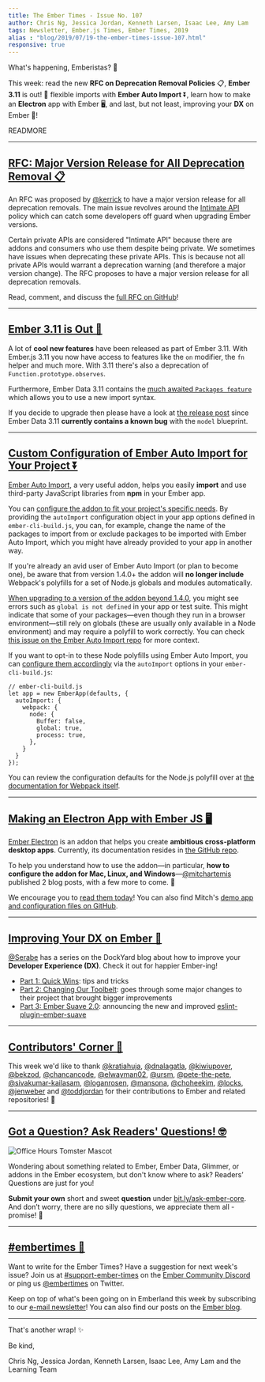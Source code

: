 ```yaml
---
title: The Ember Times - Issue No. 107
author: Chris Ng, Jessica Jordan, Kenneth Larsen, Isaac Lee, Amy Lam
tags: Newsletter, Ember.js Times, Ember Times, 2019
alias : "blog/2019/07/19-the-ember-times-issue-107.html"
responsive: true
---
```


What's happening, Emberistas? 🐹

This week:
read the new **RFC on Deprecation Removal Policies** 📋,
**Ember 3.11** is out! 🚀
flexible imports with **Ember Auto Import** ⏬,
learn how to make an **Electron** app with Ember 🖥️,
and last, but not least, improving your **DX** on Ember 💯!

READMORE

---

## [RFC: Major Version Release for All Deprecation Removal 📋](https://github.com/emberjs/rfcs/pull/512)

An RFC was proposed by [@kerrick](https://github.com/Kerrick) to have a major version release for all deprecation removals. The main issue revolves around the [Intimate API](https://twitter.com/wycats/status/918644693759488005) policy which can catch some developers off guard when upgrading Ember versions.

Certain private APIs are considered "Intimate API" because there are addons and consumers who use them despite being private. We sometimes have issues when deprecating these private APIs. This is because not all private APIs would warrant a deprecation warning (and therefore a major version change). The RFC proposes to have a major version release for all deprecation removals.

Read, comment, and discuss the [full RFC on GitHub](https://github.com/emberjs/rfcs/pull/512)!

---

## [Ember 3.11 is Out 🚀](https://blog.emberjs.com/2019/07/15/ember-3-11-released.html)

A lot of **cool new features** have been released as part of Ember 3.11. With Ember.js 3.11 you now have access to features like the `on` modifier, the `fn` helper and much more. With 3.11 there's also a deprecation of `Function.prototype.observes`.

Furthermore, Ember Data 3.11 contains the [much awaited `Packages feature`](https://emberjs.github.io/rfcs/0395-ember-data-packages.html) which allows you to use a new import syntax.

If you decide to upgrade then please have a look at [the release post](https://blog.emberjs.com/2019/07/15/ember-3-11-released.html) since Ember Data 3.11 **currently contains a known bug** with the `model` blueprint.

---

## [Custom Configuration of Ember Auto Import for Your Project ⏬](https://github.com/ef4/ember-auto-import/tree/v1.3.0#customizing-build-behavior)

[Ember Auto Import](https://emberobserver.com/addons/ember-auto-import), a very useful addon, helps you easily **import** and use third-party JavaScript libraries from **npm** in your Ember app.

You can [configure the addon to fit your project's specific needs](https://github.com/ef4/ember-auto-import#customizing-build-behavior). By providing the `autoImport` configuration object in your app options defined in `ember-cli-build.js`, you can, for example, change the name of the packages to import from or exclude packages to be imported with Ember Auto Import, which you might have already provided to your app in another way.

If you're already an avid user of Ember Auto Import (or plan to become one), be aware that from version 1.4.0+ the addon will **no longer include** Webpack's polyfills for a set of Node.js globals and modules automatically.

[When upgrading to a version of the addon beyond 1.4.0](https://github.com/ef4/ember-auto-import#i-upgraded-my-ember-auto-import-version-and-now-things-dont-import-what-changed), you might see errors such as `global is not defined` in your app or test suite. This might indicate that some of your packages—even though they run in a browser environment—still rely on globals (these are usually only available in a Node environment) and may require a polyfill to work correctly. You can check [this issue on the Ember Auto Import repo](https://github.com/ef4/ember-auto-import/issues/218) for more context.


If you want to opt-in to these Node polyfills using Ember Auto Import, you can [configure them accordingly](https://github.com/ef4/ember-auto-import/issues/224#issuecomment-503400386) via the `autoImport` options in your `ember-cli-build.js`:

```
// ember-cli-build.js
let app = new EmberApp(defaults, {
  autoImport: {
    webpack: {
      node: {
        Buffer: false,
        global: true,
        process: true,
      },
    }
  }
});
```

You can review the configuration defaults for the Node.js polyfill over at [the documentation for Webpack itself](https://webpack.js.org/configuration/node/#node).

---

## [Making an Electron App with Ember JS 🖥️](https://dev.to/mitchartemis/making-an-electron-app-with-ember-js-part-1-initial-setup-11c0)

[Ember Electron](https://ember-electron.js.org/) is an addon that helps you create **ambitious cross-platform desktop apps**. Currently, its documentation resides in [the GitHub repo](https://github.com/adopted-ember-addons/ember-electron/tree/master/docs).

To help you understand how to use the addon—in particular, **how to configure the addon for Mac, Linux, and Windows**—[@mitchartemis](https://dev.to/mitchartemis) published 2 blog posts, with a few more to come. 🎉

We encourage you to [read them today](https://dev.to/mitchartemis/making-an-electron-app-with-ember-js-part-1-initial-setup-11c0)! You can also find Mitch's [demo app and configuration files on GitHub](https://github.com/snipline/shopper).

---

## [Improving Your DX on Ember 💯](https://dockyard.com/blog/2019/06/10/improving-your-dx-on-ember-part-i-quick-wins)

[@Serabe](https://github.com/Serabe) has a series on the DockYard blog about how to improve your **Developer Experience (DX)**. Check it out for happier Ember-ing!

* [Part 1: Quick Wins](https://dockyard.com/blog/2019/06/10/improving-your-dx-on-ember-part-i-quick-wins): tips and tricks
* [Part 2: Changing Our Toolbelt](https://dockyard.com/blog/2019/06/18/improving-the-ember-dx-part-2-changing-our-toolbelt): goes through some major changes to their project that brought bigger improvements
* [Part 3: Ember Suave 2.0](https://dockyard.com/blog/2019/06/25/improving-dx-in-ember-part-3-ember-suave-2-0): announcing the new and improved [eslint-plugin-ember-suave](https://github.com/DockYard/eslint-plugin-ember-suave)

---

## [Contributors' Corner 👏](https://guides.emberjs.com/release/contributing/repositories/)

<p>This week we'd like to thank <a href="https://github.com/kratiahuja" target="gh-user">@kratiahuja</a>, <a href="https://github.com/dnalagatla" target="gh-user">@dnalagatla</a>, <a href="https://github.com/kiwiupover" target="gh-user">@kiwiupover</a>, <a href="https://github.com/bekzod" target="gh-user">@bekzod</a>, <a href="https://github.com/chancancode" target="gh-user">@chancancode</a>, <a href="https://github.com/elwayman02" target="gh-user">@elwayman02</a>, <a href="https://github.com/ursm" target="gh-user">@ursm</a>, <a href="https://github.com/pete-the-pete" target="gh-user">@pete-the-pete</a>, <a href="https://github.com/sivakumar-kailasam" target="gh-user">@sivakumar-kailasam</a>, <a href="https://github.com/loganrosen" target="gh-user">@loganrosen</a>, <a href="https://github.com/mansona" target="gh-user">@mansona</a>, <a href="https://github.com/choheekim" target="gh-user">@choheekim</a>, <a href="https://github.com/locks" target="gh-user">@locks</a>, <a href="https://github.com/jenweber" target="gh-user">@jenweber</a> and <a href="https://github.com/toddjordan" target="gh-user">@toddjordan</a> for their contributions to Ember and related repositories! 💖</p>

---

## [Got a Question? Ask Readers' Questions! 🤓](https://docs.google.com/forms/d/e/1FAIpQLScqu7Lw_9cIkRtAiXKitgkAo4xX_pV1pdCfMJgIr6Py1V-9Og/viewform)

<div class="blog-row">
  <img class="float-right small transparent padded" alt="Office Hours Tomster Mascot" title="Readers' Questions" src="/images/tomsters/officehours.png" />

  <p>Wondering about something related to Ember, Ember Data, Glimmer, or addons in the Ember ecosystem, but don't know where to ask? Readers’ Questions are just for you!</p>

<p><strong>Submit your own</strong> short and sweet <strong>question</strong> under <a href="https://bit.ly/ask-ember-core" target="rq">bit.ly/ask-ember-core</a>. And don’t worry, there are no silly questions, we appreciate them all - promise! 🤞</p>

</div>

---

## [#embertimes 📰](https://blog.emberjs.com/tags/newsletter.html)

Want to write for the Ember Times? Have a suggestion for next week's issue? Join us at [#support-ember-times](https://discordapp.com/channels/480462759797063690/485450546887786506) on the [Ember Community Discord](https://discordapp.com/invite/zT3asNS) or ping us [@embertimes](https://twitter.com/embertimes) on Twitter.

Keep on top of what's been going on in Emberland this week by subscribing to our [e-mail newsletter](https://the-emberjs-times.ongoodbits.com/)! You can also find our posts on the [Ember blog](https://emberjs.com/blog/tags/newsletter.html).

---

That's another wrap! ✨

Be kind,

Chris Ng, Jessica Jordan, Kenneth Larsen, Isaac Lee, Amy Lam and the Learning Team
